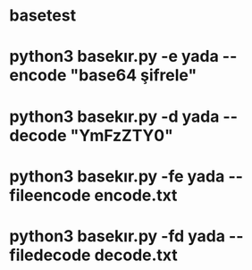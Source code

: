 # basetest
# python3 basekır.py -e yada --encode "base64 şifrele"
# python3 basekır.py -d yada --decode "YmFzZTY0"
# python3 basekır.py -fe yada --fileencode encode.txt
# python3 basekır.py -fd yada --filedecode decode.txt
